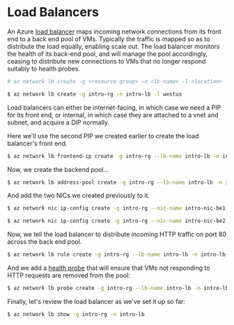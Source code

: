 Load Balancers
==============

An Azure [load balancer](https://docs.microsoft.com/en-us/azure/load-balancer/load-balancer-overview#load-balancer-features)
 maps incoming network connections from its front end to a back end pool of 
VMs.  Typically the traffic is mapped so as to distribute the load
equally, enabling scale out.  The load balancer monitors the health of
its back-end pool, and will manage the pool accordingly, ceasing to
distribute new connections to VMs that no longer respond suitably to health
probes.

```bash
# az network lb create -g <resource-group> -n <lb-name> -l <location>

$ az network lb create -g intro-rg -n intro-lb -l westus
```

Load balancers can either be internet-facing, in which case we need a PIP
for its front end, or internal, in which case they are attached to a vnet
and subnet, and acquire a DIP normally.

Here we'll use the second PIP we created earlier to create the load 
balancer's front end.

```bash
$ az network lb frontend-ip create -g intro-rg --lb-name intro-lb -n intro-lb-front --public-ip-address intro-pip-lb
```

Now, we create the backend pool...

```bash
$ az network lb address-pool create -g intro-rg --lb-name intro-lb -n intro-lb-back
```

And add the two NICs we created previously to it.

```bash
$ az network nic ip-config create -g intro-rg --nic-name intro-nic-be1 -n default-ip-config --lb-address-pools /subscriptions/f9508c82-cb83-4a04-824a-30a326257ebd/resourceGroups/intro-rg/providers/Microsoft.Network/loadBalancers/intro-lb/backendAddressPools/intro-lb-back
```

```bash
$ az network nic ip-config create -g intro-rg --nic-name intro-nic-be2 -n default-ip-config --lb-address-pools /subscriptions/f9508c82-cb83-4a04-824a-30a326257ebd/resourceGroups/intro-rg/providers/Microsoft.Network/loadBalancers/intro-lb/backendAddressPools/intro-lb-back
```

Now, we tell the load balancer to distribute incoming  HTTP traffic on port 80
across the back end pool.

```bash
$ az network lb rule create -g intro-rg --lb-name intro-lb -n intro-lb-rule-http --protocol tcp --frontend-port 80 --backend-port 80 --frontend-ip-name intro-lb-front --backend-pool-name intro-lb-back
```
 
And we add a [health probe](https://docs.microsoft.com/en-us/azure/load-balancer/load-balancer-custom-probe-overview) that will ensure that VMs not responding
to HTTP requests are removed from the pool:

```bash
$ az network lb probe create -g intro-rg --lb-name intro-lb -n intro-lb-probe-http --protocol tcp --port 80
```

Finally, let's review the load balancer as we've set it up so far:

```bash
$ az network lb show -g intro-rg -n intro-lb
```

